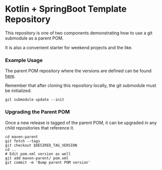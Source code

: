 # Kotlin + SpringBoot Template Repository

This repository is one of two components demonstrating how to use a git submodule as a parent POM.

It is also a convenient starter for weekend projects and the like.

### Example Usage

The parent POM repository where the versions are defined can be found 
[here](https://github.com/tajacks/kotlin-spring-boot-parent).

Remember that after cloning this repository locally, the git submodule must be initialized.

```
git submodule update --init
```

### Upgrading the Parent POM

Once a new release is tagged of the parent POM, it can be upgraded in any child repositories that 
reference it.

```shell
cd maven-parent
git fetch --tags
git checkout $DESIRED_TAG_VERSION
cd ..
# Edit pom.xml version as well
git add maven-parent/ pom.xml
git commit -m 'Bump parent POM version'
```
